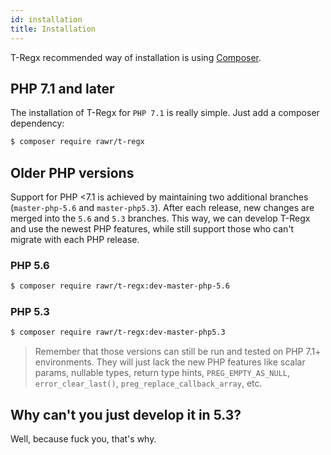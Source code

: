 ```yaml
---
id: installation
title: Installation
---
```


T-Regx recommended way of installation is using [Composer](https://getcomposer.org/).

## PHP 7.1 and later

The installation of T-Regx for `PHP 7.1` is really simple. Just add a composer dependency:

```bash
$ composer require rawr/t-regx
```

## Older PHP versions

Support for PHP <7.1 is achieved by maintaining two additional branches (`master-php-5.6` and `master-php5.3`).
After each release, new changes are merged into the `5.6` and `5.3` branches. This way, we can develop 
T-Regx and use the newest PHP features, while still support those who can't migrate with each PHP release.

### PHP 5.6

```bash
$ composer require rawr/t-regx:dev-master-php-5.6
```

### PHP 5.3

```bash
$ composer require rawr/t-regx:dev-master-php5.3
```

> Remember that those versions can still be run and tested on PHP 7.1+ environments. They will just lack the 
  new PHP features like scalar params, nullable types, return type hints, `PREG_EMPTY_AS_NULL`, 
  `error_clear_last()`, `preg_replace_callback_array`, etc.

## Why can't you just develop it in 5.3?

Well, because fuck you, that's why.
